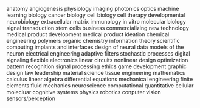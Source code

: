 anatomy
	angiogenesis
physiology
imaging
photonics
optics
machine learning
biology
	cancer biology
	cell biology
	cell therapy
	developmental neurobiology
	extracellular matrix
	immunology
	in vitro
	molecular biology
	signal transduction
	stem cells
business
	commercializing new technology
	medical product development
	medical product ideation
chemical engineering
	polymers
	organic chemistry
information theory
scientific computing
implants and interfaces
design of neural data
models of the neuron
electrical engineering
	adaptive filters
	stochastic processes
	digital signaling
	flexible electronics
	linear circuits
	nonlinear design
	optimization
	pattern recognition
	signal processing
ethics
game development
graphic design
law
leadership
material science
	tissue engineering
mathematics
	calculus
	linear algebra
	differential equations
mechanical engineering
	finite elements
	fluid mechanics
neuroscience
	computational
	quantitative
	cellular
	molecluar
	cognitive
	systems
physics
robotics
	conputer vision
	sensors/perception